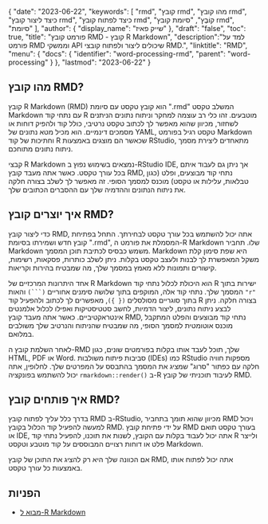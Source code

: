 {
"date": "2023-06-22",
  "keywords": [
"rmd",
"קובץ rmd",
"מהו קובץ rmd",
"כיצד ליצור קובץ rmd",
"כיצד לפתוח קובץ rmd",
"קוֹבֶץ",
"סיומת קובץ rmd",
"סיומת"
],
  "author": {
"display_name": "שייק פאיז"
},
"draft": "false",
"toc": true,
"title": "פורמט קובץ RMD - קובץ R Markdown",
  "description":"למד על פורמט RMD וממשקי API שיכולים ליצור ולפתוח קובצי RMD.",
  "linktitle": "RMD",
  "menu": {
    "docs": {
      "identifier": "word-processing-rmd",
      "parent": "word-processing"
}
},
"lastmod": "2023-06-22"
}

## מהו קובץ RMD?

קובץ R Markdown (RMD) הוא קובץ טקסט עם סיומת ".rmd" המשלב טקסט Markdown עם נתחי קוד R מוטבעים. זהו כלי רב עוצמה למחקר וניתוח נתונים הניתנים לשחזור, מכיוון שהוא מאפשר לך לכתוב טקסט נרטיבי, כולל קוד ולהפיק דוחות או מסמכים דינמיים. הוא מכיל מטא נתונים של YAML, טקסט רגיל בפורמט Markdown וחתיכות של קוד R שכאשר הם מוצגים באמצעות RStudio, מתאחדים ליצירת מסמך ניתוח נתונים מתוחכם.

קבצי R Markdown נמצאים בשימוש נפוץ ב-RStudio IDE, אך ניתן גם לעבוד איתם בכל עורך טקסט. כאשר אתה מעבד קובץ RMD, נתחי קוד מבוצעים, ופלט (כגון טבלאות, עלילות או טקסט) מוכנס למסמך הסופי. זה מאפשר לך לשלב בצורה חלקה את ניתוח הנתונים וההדמיה שלך עם ההסברים הכתובים שלך.

## איך יוצרים קובץ RMD?

כדי ליצור קובץ RMD, אתה יכול להשתמש בכל עורך טקסט לבחירתך. התחל בפתיחת קובץ חדש ושמירתו בסיומת ".rmd", המסמלת את פורמט ה-R Markdown שלו. תחביר Markdown משמש כבסיס לכתיבת תוכן המסמך. Markdown היא שפת סימון קלת משקל המאפשרת לך לבנות ולעצב טקסט בקלות. ניתן לשלב כותרות, פסקאות, רשימות, קישורים ותמונות ללא מאמץ במסמך שלך, מה שמבטיח בהירות וקריאות.

אחד היתרונות המרכזיים של R Markdown הוא היכולת לכלול נתחי קוד R ישירות בתוך המסמך שלך. נתחי קוד אלה, המוקפים בתוך שלושה סימנים אחוריים `(```)` והאות `"r"` בתוך סוגריים מסולסלים `({ })`, מאפשרים לך לכתוב ולהפעיל קוד R בצורה חלקה. ניתן לבצע ניתוח נתונים, ליצור הדמיות, לחשב סטטיסטיקות ואפילו לכלול אלמנטים אינטראקטיביים. כאשר אתה מעבד קובץ RMD, נתחי קוד מבוצעים והפלט המתקבל מוכנס אוטומטית למסמך הסופי, מה שמבטיח שהניתוח והנרטיב שלך משולבים במלואם.

לאחר השלמת קובץ ה-RMD שלך, תוכל לעבד אותו בקלות בפורמטים שונים, כגון HTML, PDF או Word. סביבות פיתוח משולבות (IDEs) כמו RStudio מספקות חוויה חלקה עם כפתור "סרוג" שמציג את המסמך בהתבסס על המפרטים שלך. לחלופין, אתה יכול להשתמש בפונקציה `rmarkdown::render()` ב-R לעיבוד תוכניתי של קובץ RMD.

## איך פותחים קובץ RMD?

בדרך כלל עליך לפתוח קובץ RMD ב-RStudio, מכיוון שהוא תומך בתחביר RMD ויכול למעשה להפעיל קוד הכלול בקובץ RMD. על ידי פתיחת קובץ RMD בעורך טקסט תואם או IDE, אתה יכול לעבוד בקלות עם הקובץ, לשנות את תוכנו, להפעיל נתחי קוד R ולייצר פלט או דוחות רצויים המבוססים על קוד מוטבע וטקסט Markdown.

אם הכוונה שלך היא רק להציג את התוכן של קובץ RMD, אתה יכול לפתוח אותו באמצעות כל עורך טקסט.

## הפניות
* [מבוא ל-R Markdown](https://rmarkdown.rstudio.com/articles_intro.html)

